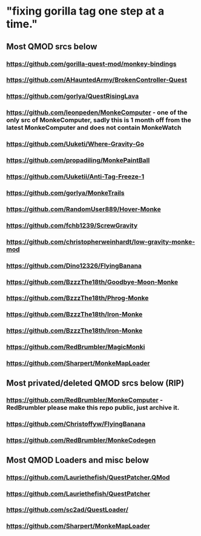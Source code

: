 # "fixing gorilla tag one step at a time."

## Most QMOD srcs below

### https://github.com/gorilla-quest-mod/monkey-bindings

### https://github.com/AHauntedArmy/BrokenController-Quest

### https://github.com/gorlya/QuestRisingLava

### https://github.com/leonpeden/MonkeComputer - one of the only src of MonkeComputer, sadly this is 1 month off from the latest MonkeComputer and does not contain MonkeWatch

### https://github.com/Uuketi/Where-Gravity-Go

### https://github.com/propadiling/MonkePaintBall

### https://github.com/Uuketii/Anti-Tag-Freeze-1

### https://github.com/gorlya/MonkeTrails

### https://github.com/RandomUser889/Hover-Monke

### https://github.com/fchb1239/ScrewGravity

### https://github.com/christopherweinhardt/low-gravity-monke-mod

### https://github.com/Dino12326/FlyingBanana

### https://github.com/BzzzThe18th/Goodbye-Moon-Monke

### https://github.com/BzzzThe18th/Phrog-Monke

### https://github.com/BzzzThe18th/Iron-Monke

### https://github.com/BzzzThe18th/Iron-Monke

### https://github.com/RedBrumbler/MagicMonki

### https://github.com/Sharpert/MonkeMapLoader

## Most privated/deleted QMOD srcs below (RIP)

### https://github.com/RedBrumbler/MonkeComputer - RedBrumbler please make this repo public, just archive it.

### https://github.com/Christoffyw/FlyingBanana

### https://github.com/RedBrumbler/MonkeCodegen

## Most QMOD Loaders and misc below

### https://github.com/Lauriethefish/QuestPatcher.QMod

### https://github.com/Lauriethefish/QuestPatcher

### https://github.com/sc2ad/QuestLoader/

### https://github.com/Sharpert/MonkeMapLoader
